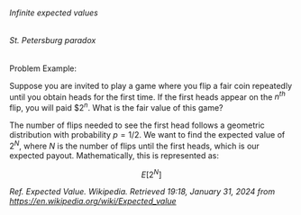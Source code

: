 <h6>Infinite expected values</h6>

<h6>St. Petersburg paradox</h6>

Problem Example:

Suppose you are invited to play a game where you flip a fair coin repeatedly until you obtain heads for the first time. If the first heads appear on the $n^{th}$ flip, you will paid $\$2^n$. What is the fair value of this game?

The number of flips needed to see the first head follows a geometric distribution with probability $p = 1/2$. We want to find the expected value of $2^N$, where $N$ is the number of flips until the first heads, which is our expected payout. Mathematically, this is represented as:

$$E[2^N]$$

_Ref._ _Expected Value. Wikipedia. Retrieved 19:18, January 31, 2024 from https://en.wikipedia.org/wiki/Expected_value_
